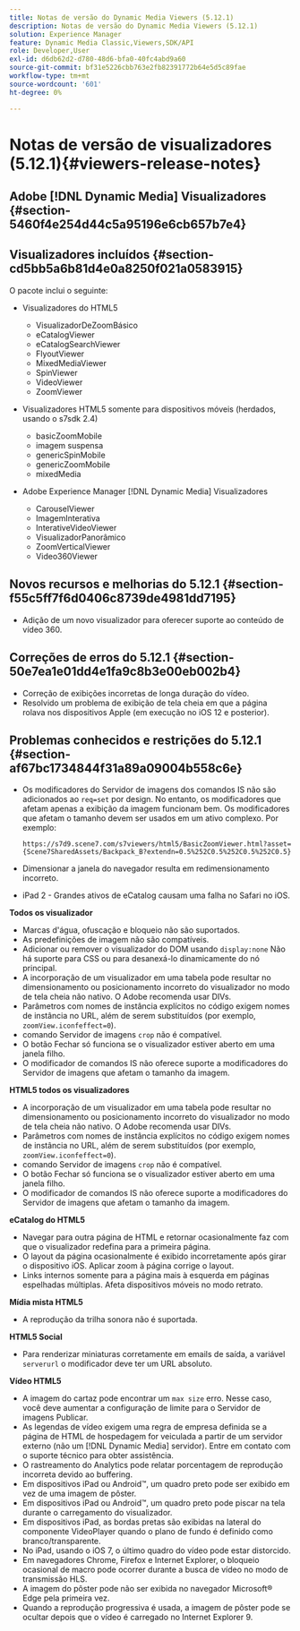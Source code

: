 ```yaml
---
title: Notas de versão do Dynamic Media Viewers (5.12.1)
description: Notas de versão do Dynamic Media Viewers (5.12.1)
solution: Experience Manager
feature: Dynamic Media Classic,Viewers,SDK/API
role: Developer,User
exl-id: d6db62d2-d780-48d6-bfa0-40fc4abd9a60
source-git-commit: bf31e5226cbb763e2fb82391772b64e5d5c89fae
workflow-type: tm+mt
source-wordcount: '601'
ht-degree: 0%

---
```


# Notas de versão de visualizadores (5.12.1){#viewers-release-notes}

## Adobe [!DNL Dynamic Media] Visualizadores {#section-5460f4e254d44c5a95196e6cb657b7e4}

## Visualizadores incluídos {#section-cd5bb5a6b81d4e0a8250f021a0583915}

O pacote inclui o seguinte:

* Visualizadores do HTML5

   * VisualizadorDeZoomBásico
   * eCatalogViewer
   * eCatalogSearchViewer
   * FlyoutViewer
   * MixedMediaViewer
   * SpinViewer
   * VideoViewer
   * ZoomViewer

* Visualizadores HTML5 somente para dispositivos móveis (herdados, usando o s7sdk 2.4)

   * basicZoomMobile
   * imagem suspensa
   * genericSpinMobile
   * genericZoomMobile
   * mixedMedia

* Adobe Experience Manager [!DNL Dynamic Media] Visualizadores

   * CarouselViewer
   * ImagemInterativa
   * InterativeVideoViewer
   * VisualizadorPanorâmico
   * ZoomVerticalViewer
   * Video360Viewer

## Novos recursos e melhorias do 5.12.1 {#section-f55c5ff7f6d0406c8739de4981dd7195}

* Adição de um novo visualizador para oferecer suporte ao conteúdo de vídeo 360.

## Correções de erros do 5.12.1 {#section-50e7ea1e01dd4e1fa9c8b3e00eb002b4}

* Correção de exibições incorretas de longa duração do vídeo.
* Resolvido um problema de exibição de tela cheia em que a página rolava nos dispositivos Apple (em execução no iOS 12 e posterior).

## Problemas conhecidos e restrições do 5.12.1 {#section-af67bc1734844f31a89a09004b558c6e}

* Os modificadores do Servidor de imagens dos comandos IS não são adicionados ao `req=set` por design. No entanto, os modificadores que afetam apenas a exibição da imagem funcionam bem. Os modificadores que afetam o tamanho devem ser usados em um ativo complexo. Por exemplo:

   `https://s7d9.scene7.com/s7viewers/html5/BasicZoomViewer.html?asset= {Scene7SharedAssets/Backpack_B?extendn=0.5%252C0.5%252C0.5%252C0.5}`

* Dimensionar a janela do navegador resulta em redimensionamento incorreto.
* iPad 2 - Grandes ativos de eCatalog causam uma falha no Safari no iOS.

**Todos os visualizador**

* Marcas d&#39;água, ofuscação e bloqueio não são suportados.
* As predefinições de imagem não são compatíveis.
* Adicionar ou remover o visualizador do DOM usando `display:none` Não há suporte para CSS ou para desanexá-lo dinamicamente do nó principal.
* A incorporação de um visualizador em uma tabela pode resultar no dimensionamento ou posicionamento incorreto do visualizador no modo de tela cheia não nativo. O Adobe recomenda usar DIVs.
* Parâmetros com nomes de instância explícitos no código exigem nomes de instância no URL, além de serem substituídos (por exemplo, `zoomView.iconfeffect=0`).
* comando Servidor de imagens `crop` não é compatível.
* O botão Fechar só funciona se o visualizador estiver aberto em uma janela filho.
* O modificador de comandos IS não oferece suporte a modificadores do Servidor de imagens que afetam o tamanho da imagem.

**HTML5 todos os visualizadores**

* A incorporação de um visualizador em uma tabela pode resultar no dimensionamento ou posicionamento incorreto do visualizador no modo de tela cheia não nativo. O Adobe recomenda usar DIVs.
* Parâmetros com nomes de instância explícitos no código exigem nomes de instância no URL, além de serem substituídos (por exemplo, `zoomView.iconfeffect=0`).
* comando Servidor de imagens `crop` não é compatível.
* O botão Fechar só funciona se o visualizador estiver aberto em uma janela filho.
* O modificador de comandos IS não oferece suporte a modificadores do Servidor de imagens que afetam o tamanho da imagem.

**eCatalog do HTML5**

* Navegar para outra página de HTML e retornar ocasionalmente faz com que o visualizador redefina para a primeira página.
* O layout da página ocasionalmente é exibido incorretamente após girar o dispositivo iOS. Aplicar zoom à página corrige o layout.
* Links internos somente para a página mais à esquerda em páginas espelhadas múltiplas. Afeta dispositivos móveis no modo retrato.

**Mídia mista HTML5**

* A reprodução da trilha sonora não é suportada.

**HTML5 Social**

* Para renderizar miniaturas corretamente em emails de saída, a variável `serverurl` o modificador deve ter um URL absoluto.

**Vídeo HTML5**

* A imagem do cartaz pode encontrar um `max size` erro. Nesse caso, você deve aumentar a configuração de limite para o Servidor de imagens Publicar.
* As legendas de vídeo exigem uma regra de empresa definida se a página de HTML de hospedagem for veiculada a partir de um servidor externo (não um [!DNL Dynamic Media] servidor). Entre em contato com o suporte técnico para obter assistência.
* O rastreamento do Analytics pode relatar porcentagem de reprodução incorreta devido ao buffering.
* Em dispositivos iPad ou Android™, um quadro preto pode ser exibido em vez de uma imagem de pôster.
* Em dispositivos iPad ou Android™, um quadro preto pode piscar na tela durante o carregamento do visualizador.
* Em dispositivos iPad, as bordas pretas são exibidas na lateral do componente VideoPlayer quando o plano de fundo é definido como branco/transparente.
* No iPad, usando o iOS 7, o último quadro do vídeo pode estar distorcido.
* Em navegadores Chrome, Firefox e Internet Explorer, o bloqueio ocasional de macro pode ocorrer durante a busca de vídeo no modo de transmissão HLS.
* A imagem do pôster pode não ser exibida no navegador Microsoft® Edge pela primeira vez.
* Quando a reprodução progressiva é usada, a imagem de pôster pode se ocultar depois que o vídeo é carregado no Internet Explorer 9.
